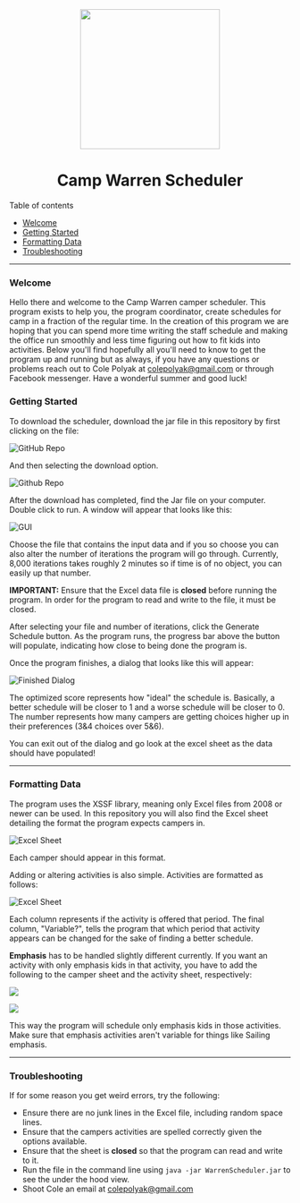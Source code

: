 <center>
	<img src="https://external-content.duckduckgo.com/iu/?u=https%3A%2F%2Ftse4.mm.bing.net%2Fth%3Fid%3DOIP.1fTmJYEvdd8nf7Ufb5uG1AHaHa%26pid%3DApi&f=1" height=250>
	<h1> Camp Warren Scheduler</h1>
</center>
Table of contents

* [Welcome](#Welcome)
* [Getting Started](# "Getting Started")
* [Formatting Data](# "Formatting Data")
* [Troubleshooting](#Troubleshooting)
***
### Welcome
Hello there and welcome to the Camp Warren camper scheduler. 
This program exists to help you, the program coordinator, create schedules for camp in a fraction of the regular time. In the creation of this program we are hoping that you can spend more time writing the staff schedule and making the office run smoothly and less time figuring out how to fit kids into activities. Below you'll find hopefully all you'll need to know to get the program up and running but as always, if you have any questions or problems reach out to Cole Polyak at colepolyak@gmail.com or through Facebook messenger. 
Have a wonderful summer and good luck!

### Getting Started
To download the scheduler, download the jar file in this repository by first clicking on the file:

![GitHub Repo](https://i.imgur.com/B9pTTcW.jpg)

And then selecting the download option.

![Github Repo](https://i.imgur.com/E51cH9A.jpg)

After the download has completed, find the Jar file on your computer. Double click to run. A window will appear that looks like this: 

![GUI](https://i.imgur.com/oNglO1r.jpg)

Choose the file that contains the input data and if you so choose you can also alter the number of iterations the program will go through. Currently, 8,000 iterations takes roughly 2 minutes so if time is of no object, you can easily up that number. 

**IMPORTANT:** Ensure that the Excel data file is **closed** before running the program. In order for the program to read and write to the file, it must be closed.

After selecting your file and number of iterations, click the Generate Schedule button. As the program runs, the progress bar above the button will populate, indicating how close to being done the program is.

Once the program finishes, a dialog that looks like this will appear:

![Finished Dialog](https://i.imgur.com/tjPwvav.jpg)

The optimized score represents how "ideal" the schedule is. Basically, a better schedule will be closer to 1 and a worse schedule will be closer to 0. The number represents how many campers are getting choices higher up in their preferences (3&4 choices over 5&6).

You can exit out of the dialog and go look at the excel sheet as the data should have populated!

***
### Formatting Data
The program uses the XSSF library, meaning only Excel files from 2008 or newer can be used. In this repository you will also find the Excel sheet detailing the format the program expects campers in. 

![Excel Sheet](https://i.imgur.com/2OBX1id.jpg)

Each camper should appear in this format. 

Adding or altering activities is also simple. Activities are formatted as follows:

![Excel Sheet](https://i.imgur.com/A4XFCT1.jpg)

Each column represents if the activity is offered that period. The final column,
"Variable?", tells the program that which period that activity appears can be changed for the sake of finding a better schedule. 

**Emphasis** has to be handled slightly different currently. If you want an activity with only emphasis kids in that activity, you have to add the following to the camper sheet and the activity sheet, respectively:

![](https://i.imgur.com/3mo4xCl.jpg)

![](https://i.imgur.com/C4ETCXs.jpg)

This way the program will schedule only emphasis kids in those activities. Make sure that emphasis activities aren't variable for things like Sailing emphasis. 
***
### Troubleshooting
If for some reason you get weird errors, try the following:
* Ensure there are no junk lines in the Excel file, including random space lines.
* Ensure that the campers activities are spelled correctly given the options available.
* Ensure that the sheet is **closed** so that the program can read and write to it. 
* Run the file in the command line using `java -jar WarrenScheduler.jar` to see the under the hood view.
* Shoot Cole an email at colepolyak@gmail.com



